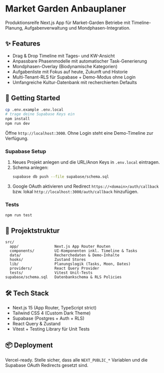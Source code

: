 # Market Garden Anbauplaner

Produktionsreife Next.js App für Market-Garden Betriebe mit Timeline-Planung, Aufgabenverwaltung und Mondphasen-Integration.

## ✨ Features
- Drag & Drop Timeline mit Tages- und KW-Ansicht
- Anpassbare Phasenmodelle mit automatischer Task-Generierung
- Mondphasen-Overlay (Biodynamische Kategorien)
- Aufgabenliste mit Fokus auf heute, Zukunft und Historie
- Multi-Tenant-RLS für Supabase + Demo-Modus ohne Login
- Umfangreiche Kultur-Datenbank mit recherchierten Defaults

## 🚀 Getting Started

```bash
cp .env.example .env.local
# trage deine Supabase Keys ein
npm install
npm run dev
```

Öffne `http://localhost:3000`. Ohne Login steht eine Demo-Timeline zur Verfügung.

### Supabase Setup
1. Neues Projekt anlegen und die URL/Anon Keys in `.env.local` eintragen.
2. Schema anlegen:
   ```bash
   supabase db push --file supabase/schema.sql
   ```
3. Google OAuth aktivieren und Redirect `https://<domain>/auth/callback` bzw. lokal `http://localhost:3000/auth/callback` hinzufügen.

### Tests
```bash
npm run test
```

## 📂 Projektstruktur
```
src/
  app/                Next.js App Router Routen
  components/         UI-Komponenten inkl. Timeline & Tasks
  data/               Recherchedaten & Demo-Inhalte
  hooks/              Zustand Stores
  lib/                Planungslogik (Tasks, Moon, Dates)
  providers/          React Query Provider
  tests/              Vitest Unit-Tests
supabase/schema.sql   Datenbankschema & RLS Policies
```

## 🛠 Tech Stack
- Next.js 15 (App Router, TypeScript strict)
- Tailwind CSS 4 (Custom Dark Theme)
- Supabase (Postgres + Auth + RLS)
- React Query & Zustand
- Vitest + Testing Library für Unit Tests

## 📦 Deployment
Vercel-ready. Stelle sicher, dass alle `NEXT_PUBLIC_*` Variablen und die Supabase OAuth Redirects gesetzt sind.
